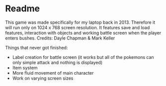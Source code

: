 # Readme
This game was made specifically for my laptop back in 2013.
Therefore it will run only on 1024 x 768 screen resolution.
It features save and load features, interaction with objects and working battle screen when the player enters bushes.
Credits: Dayle Chapman & Mark Keller

Things that never got finished:
* Label creation for battle screen (it works but all of the pokemons can only simple attack and nothing is displayed) 
* Item system
* More fluid movement of main character
* Work on varying screen sizes
